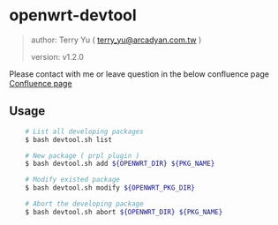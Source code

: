 # openwrt-devtool

> author: Terry Yu ( terry_yu@arcadyan.com.tw )
>
> version: v1.2.0


Please contact with me or leave question in the below confluence page
[Confluence page](https://arc-conf.arcadyan.com.tw/display/TERRYYU/Orange+-+openwrt-devtool)


## Usage

``` bash
    # List all developing packages
    $ bash devtool.sh list

    # New package ( prpl plugin )
    $ bash devtool.sh add ${OPENWRT_DIR} ${PKG_NAME}

    # Modify existed package 
    $ bash devtool.sh modify ${OPENWRT_PKG_DIR}

    # Abort the developing package
    $ bash devtool.sh abort ${OPENWRT_DIR} ${PKG_NAME} 
```


